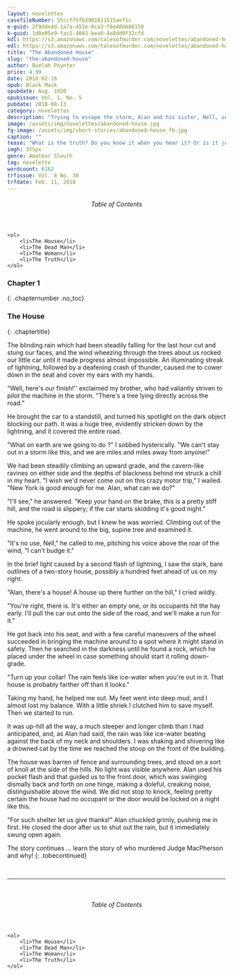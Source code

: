 ```yaml
---
layout: novelettes
casefileNumber: 55ccf75fb3901011515aef1c
e-guid: 2f9dde4d-1a7a-451e-8ca3-f8e48b688159
k-guid: 1d0e05e9-fac2-4043-bea0-4a8dd0f32cfd
kdl: https://s3.amazonaws.com/talesofmurder.com/novelettes/abandoned-house.mobi
edl: https://s3.amazonaws.com/talesofmurder.com/novelettes/abandoned-house.epub
title: "The Abandoned House"
slug: "the-abandoned-house"
author: Buelah Poynter
price: 4.99
date: 2018-02-16
opub: Black Mask
opubdate: Aug. 1920
opubissue: Vol. 1, No. 5
pubdate: 2018-08-13
category: novelettes
description: "Trying to escape the storm, Alan and his sister, Nell, seek shelter in the old abandoned house. But when they discover Judge MacPherson recently murdered, will they find the killer or death?"
image: /assets/img/novelettes/abandoned-house.jpg
fg-image: /assets/img/short-stories/abandoned-house_fb.jpg
caption: ""
tease: "What is the truth? Do you know it when you hear it? Or is it just an excuse for murder?"
imgh: 375px
genre: Amateur Sleuth
tag: novelette
wordcount: 6162
trfissue: Vol. 8 No. 30
trfdate: Feb. 11, 2018
---
```


<div class="toc">
	<header>
		<h6>Table of Contents</h6>
	</header>

	<ol>
		<li>The House</li>
		<li>The Dead Man</li>
		<li>The Woman</li>
		<li>The Truth</li>
	</ol>

</div>

### Chapter 1
{: .chapternumber .no_toc}

### The House
{: .chaptertitle}

The blinding rain which had been steadily falling for the last hour cut and stung our faces, and the wind wheezing through the trees about us rocked our little car until it made progress almost impossible. An illuminating streak of lightning, followed by a deafening crash of thunder, caused me to cower down in the seat and cover my ears with my hands.

&quot;Well, here&#39;s our finish!&#39;&#39; exclaimed my brother, who had valiantly striven to pilot the machine in the storm. &quot;There&#39;s a tree lying directly across the road.&quot;

He brought the car to a standstill, and turned his spotlight on the dark object blocking our path. It was a huge tree, evidently stricken down by the lightning, and it covered the entire road.

&quot;What on earth are we going to do ?&quot; I sobbed hysterically. &quot;We can&#39;t stay out in a storm like this, and we are miles and miles away from anyone!&quot;

We had been steadily climbing an upward grade, and the cavern-like ravines on either side and the depths of blackness behind me struck a chill in my heart. &quot;I wish we&#39;d never come out on this crazy motor trip,&quot; I wailed. &quot;New York is good enough for me. Alan, what can we do?&quot;

&quot;I&#39;ll see,&quot; he answered. &quot;Keep your hand on the brake, this is a pretty stiff hill, and the road is slippery; if the car starts skidding it&#39;s good night.&quot;

He spoke jocularly enough, but I knew he was worried. Climbing out of the machine, he went around to the big, supine tree and examined it.

&quot;It&#39;s no use, Nell,&quot; he called to me, pitching his voice above the roar of the wind, &quot;I can&#39;t budge it.&quot;

In the brief light caused by a second flash of lightning, I saw the stark, bare outlines of a two-story house, possibly a hundred feet ahead of us on my right.

&quot;Alan, there&#39;s a house! A house up there further on the hill,&quot; I cried wildly.

&quot;You&#39;re right, there is. It&#39;s either an empty one, or its occupants hit the hay early. I&#39;ll pull the car out onto the side of the road, and we&#39;ll make a run for it.&quot;

He got back into his seat, and with a few careful maneuvers of the wheel succeeded in bringing the machine around to a spot where it might stand in safety. Then he searched in the darkness until he found a rock, which he placed under the wheel in case something should start it rolling down-grade.

&quot;Turn up your collar! The rain feels like ice-water when you&#39;re out in it. That house is probably farther off than it looks.&quot;

Taking my hand, he helped me out. My feet went into deep mud, and I almost lost my balance. With a little shriek I clutched him to save myself. Then we started to run.

It was up-hill all the way, a much steeper and longer climb than I had anticipated, and, as Alan had said, the rain was like ice-water beating against the back of my neck and shoulders. I was shaking and shivering like a drowned cat by the time we reached the stoop on the front of the building.

The house was barren of fence and surrounding trees, and stood on a sort of knoll at the side of the hills. No light was visible anywhere. Alan used his pocket flash and that guided us to the front door, which was swinging dismally back and forth on one hinge, making a doleful, creaking noise, distinguishable above the wind. We did not stop to knock, feeling pretty certain the house had no occupant or the door would be locked on a night like this.

&quot;For such shelter let us give thanks!&quot; Alan chuckled grimly, pushing me in first. He closed the door after us to shut out the rain, but it immediately swung open again.

The story continues &hellip; learn the story of who murdered Judge MacPherson and why!
{: .tobecontinued}

<br>
<hr>
<br>

<div class="toc">
	<header>
		<h6>Table of Contents</h6>
	</header>

	<ol>
		<li>The House</li>
		<li>The Dead Man</li>
		<li>The Woman</li>
		<li>The Truth</li>
	</ol>

</div>
